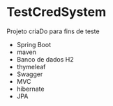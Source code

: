 # TestCredSystem

Projeto criaDo para fins de teste 

- Spring Boot 
- maven
- Banco de dados H2
- thymeleaf
- Swagger
- MVC
- hibernate
- JPA
